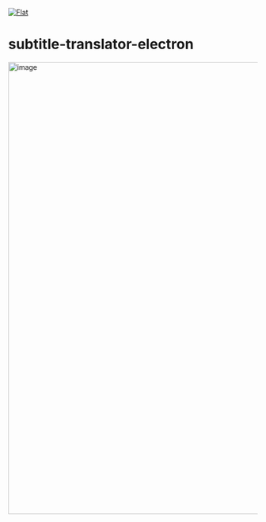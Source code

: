 [![Flat](https://gnehs.github.io/made-with-pancake-badge/flat.svg)](https://pancake.tw)
# subtitle-translator-electron

<img width="912" alt="image" src="https://user-images.githubusercontent.com/16719720/223349358-0da19ba4-21a4-467e-9a06-f4d62bbe20d0.png">

